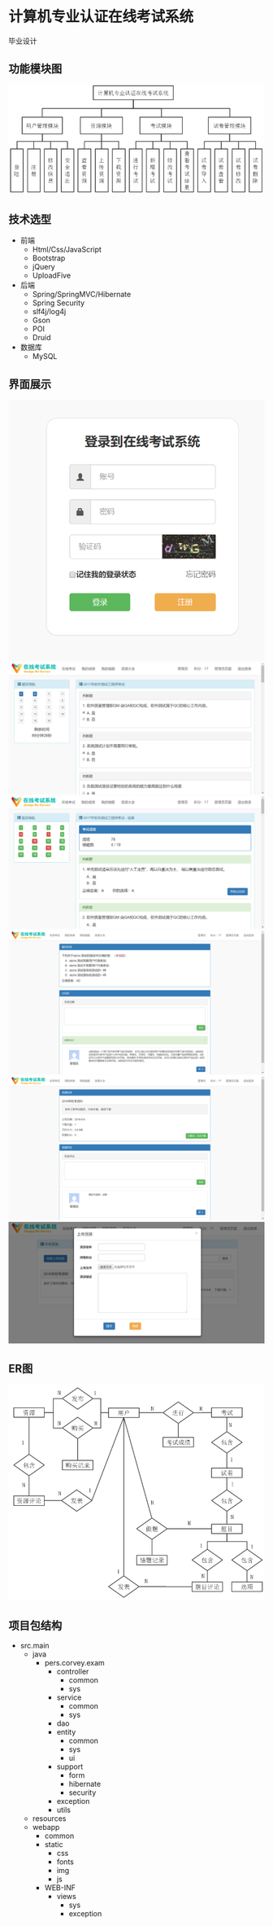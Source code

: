 # 计算机专业认证在线考试系统

毕业设计

## 功能模块图

![功能模块图](文档/在线考试系统.png)

## 技术选型

* 前端
  * Html/Css/JavaScript
  * Bootstrap
  * jQuery
  * UploadFive
* 后端
  * Spring/SpringMVC/Hibernate
  * Spring Security
  * slf4j/log4j
  * Gson
  * POI
  * Druid
* 数据库
  * MySQL

## 界面展示

![pic](文档/界面/登陆页面.png)
![pic](文档/界面/考试页面.png)
![pic](文档/界面/考试结果图.png)
![pic](文档/界面/题目讨论.png)
![pic](文档/界面/资源详情.png)
![pic](文档/界面/上传资源.png)

## ER图

![pic](文档/ER.png)

## 项目包结构

* src.main
  * java
    * pers.corvey.exam
      * controller
        * common
        * sys
      * service
        * common
        * sys
      * dao
      * entity
        * common
        * sys
        * ui
      * support
        * form
        * hibernate
        * security
      * exception
      * utils
  * resources
  * webapp
    * common
    * static
      * css
      * fonts
      * img
      * js
    * WEB-INF
      * views
        * sys
        * exception
      